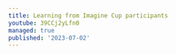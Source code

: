 ```yaml
---
title: Learning from Imagine Cup participants
youtube: 39CCj2yLfn0
managed: true
published: '2023-07-02'
---
```

